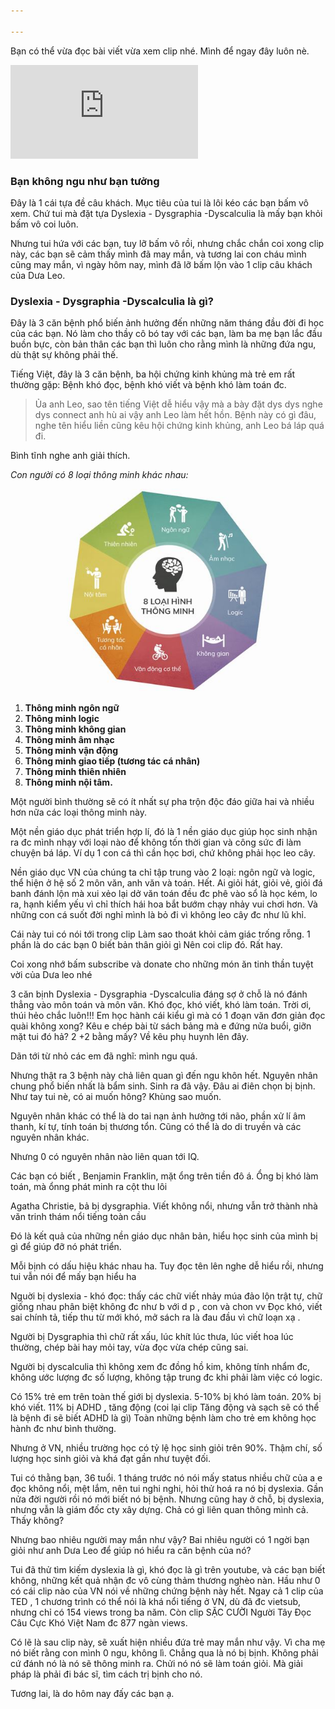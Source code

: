```yaml
---

---
```

Bạn có thể vừa đọc bài viết vừa xem clip nhé. Mình để ngay đây luôn nè.

<p><iframe src="https://www.youtube.com/embed/X0AoaItugvw" frameborder="0" allowfullscreen></iframe></p>

### Bạn không ngu như bạn tưởng

Đây là 1 cái tựa đề câu khách. Mục tiêu của tui là lôi kéo các bạn bấm vô xem. Chứ tui mà đặt tựa Dyslexia - Dysgraphia -Dyscalculia là mấy bạn khỏi bấm vô coi luôn.

Nhưng tui hứa với các bạn, tuy lỡ bấm vô rồi, nhưng chắc chắn coi xong clip này, các bạn sẽ cảm thấy mình đã may mắn, và tương lai con cháu mình cũng may mắn, vì ngày hôm nay, mình đã lỡ bấm lộn vào 1 clip câu khách của Dưa Leo.

### Dyslexia - Dysgraphia -Dyscalculia là gì?

Đây là 3 căn bệnh phổ biến ảnh hưởng đến những năm tháng đầu đời đi học của các bạn. Nó làm cho thầy cô bó tay với các bạn, làm ba mẹ bạn lắc đầu buồn bực, còn bản thân các bạn thì luôn cho rằng mình là những đứa ngu, dù thật sự không phải thế.

Tiếng Việt, đây là 3 căn bệnh, ba hội chứng kinh khủng mà trẻ em rất thường gặp: Bệnh khó đọc, bệnh khó viết và bệnh khó làm toán đc.

> Ủa anh Leo, sao tên tiếng Việt dễ hiểu vậy mà a bày đặt dys dys nghe dys connect anh hù ai vậy anh Leo làm hết hồn. Bệnh này có gì đâu, nghe tên hiểu liền cũng kêu hội chứng kinh khủng, anh Leo bá láp quá đi.

Bình tĩnh nghe anh giải thích.

_Con người có 8 loại thông minh khác nhau:_

![](/images/8-loai-thong-minh.jpg)

1. **Thông minh ngôn ngữ**
2. **Thông minh logic**
3. **Thông minh không gian**
4. **Thông minh âm nhạc**
5. **Thông minh vận động**
6. **Thông minh giao tiếp (tương tác cá nhân)**
7. **Thông minh thiên nhiên**
8. **Thông minh nội tâm.**

Một người bình thường sẽ có ít nhất sự pha trộn độc đáo giữa hai và nhiều hơn nữa các loại thông minh này.

Một nền giáo dục phát triển hợp lí, đó là 1 nền giáo dục giúp học sinh nhận ra đc mình nhạy với loại nào để không tốn thời gian và công sức đi làm chuyện bá láp. Ví dụ 1 con cá thì cần học bơi, chứ không phải học leo cây.

Nền giáo dục VN của chúng ta chỉ tập trung vào 2 loại: ngôn ngữ và logic, thể hiện ở hệ số 2 môn văn, anh văn và toán. Hết. Ai giỏi hát, giỏi vẻ, giỏi đá banh đánh lộn mà xui xẻo lại dở văn toán đều đc phê vào sổ là học kém, lo ra, hạnh kiểm yếu vì chỉ thích hái hoa bắt bướm chạy nhảy vui chơi hơn. Và những con cá suốt đời nghỉ mình là bỏ đi vì không leo cây đc như lũ khỉ.

Cái này tui có nói tới trong clip Làm sao thoát khỏi cảm giác trống rỗng. 1 phần là do các bạn 0 biết bản thân giỏi gì Nên coi clip đó. Rất hay.

Coi xong nhớ bấm subscribe và donate cho những món ăn tinh thần tuyệt vời của Dưa leo nhé

3 căn bịnh Dyslexia - Dysgraphia -Dyscalculia đáng sợ ở chỗ là nó đánh thẳng vào môn toán và môn văn. Khó đọc, khó viết, khó làm toán. Trời ơi, thúi hẻo chắc luôn!!! Em học hành cái kiểu gì mà có 1 đoạn văn đơn giản đọc quài không xong? Kêu e chép bài từ sách bảng mà e đứng nửa buổi, giỡn mặt tui đó hả? 2 +2 bằng mấy? Về kêu phụ huynh lên đây.

Dãn tới từ nhỏ các em đã nghĩ: mình ngu quá.

Nhưng thật ra 3 bệnh này chả liên quan gì đến ngu khôn hết. Nguyên nhân chung phổ biến nhất là bẩm sinh. Sinh ra đã vậy. Đâu ai điên chọn bị bịnh. Như tay tui nè, có ai muốn hông? Khùng sao muốn.

Nguyên nhân khác có thể là do tai nạn ảnh hưởng tới não, phần xử lí âm thanh, kí tự, tính toán bị thương tổn. Cũng có thể là do di truyền và các nguyên nhân khác.

Nhưng 0 có nguyên nhân nào liên quan tới IQ.

Các bạn có biết , Benjamin Franklin, mặt ổng trên tiền đô á. Ổng bị khó làm toán, mà ổnng phát minh ra cột thu lôi

Agatha Christie, bả bị dysgraphia. Viết không nổi, nhưng vẫn trở thành nhà văn trinh thám nổi tiếng toàn cầu

Đó là kết quả của những nền giáo dục nhân bản, hiểu học sinh của mình bị gì để giúp đỡ nó phát triển.

Mỗi bịnh có dấu hiệu khác nhau ha. Tuy đọc tên lên nghe dễ hiểu rồi, nhưng tui vẫn nói để mấy bạn hiểu ha

Nguời bị dyslexia - khó đọc: thấy các chữ viết nhảy múa đảo lộn trật tự, chữ giống nhau phân biệt không đc như b với d p , con và chon vv Đọc khó, viết sai chính tả, tiếp thu từ mới khó, mở sách ra là đau đầu vì chữ loạn xạ .

Người bị Dysgraphia thì chữ rất xấu, lúc khít lúc thưa, lúc viết hoa lúc thường, chép bài hay mỏi tay, vừa đọc vừa chép cũng sai.

Người bị dyscalculia thì không xem đc đồng hồ kim, không tính nhẩm đc, không ước lượng đc số lượng, không tập trung đc khi phải làm việc có logic.

Có 15% trẻ em trên toàn thế giới bị dyslexia. 5-10% bị khó làm toán. 20% bị khó viết. 11% bị ADHD , tăng động (coi lại clip Tăng động và sạch sẽ có thể là bệnh đi sẽ biết ADHD là gì) Toàn những bệnh làm cho trẻ em không học hành đc như bình thường.

Nhưng ở VN, nhiều trường học có tỷ lệ học sinh giỏi trên 90%. Thậm chí, số lượng học sinh giỏi và khá đạt gần như tuyệt đối.

Tui có thằng bạn, 36 tuổi. 1 tháng trước nó nói mấy status nhiều chữ của a e đọc không nổi, mệt lắm, nên tui nghi nghi, hỏi thử hoá ra nó bị dyslexia. Gần nửa đời người rồi nó mới biết nó bị bệnh. Nhưng cũng hay ở chỗ, bị dyslexia, nhưng vẫn là giám  đốc cty xây dựng. Chả có gì liên quan thông mình cả. Thấy không?

Nhưng bao nhiêu người may mắn như vậy? Bai nhiêu người có 1 ngời bạn giỏi như anh Dưa Leo để giúp nó hiểu ra căn bệnh của nó?

Tui đã thử tìm kiếm dyslexia là gì, khó đọc là gì trên youtube, và các bạn biết không, những kết quả nhận đc vô cùng thảm thương nghèo nàn. Hầu như 0 có cái clip nào của VN nói về những chứng bệnh này hết. Ngay cả 1 clip của TED , 1 chương trình có thể nói là khá nổi tiếng ở VN, dù đã đc vietsub, nhưng chỉ có 154 views trong ba năm. Còn clip SẶC CƯỜI Người Tây Đọc Câu Cực Khó Việt Nam đc 877 ngàn views.

Có lẽ là sau clip này, sẽ xuất hiện nhiều đứa trẻ may mắn như vậy. Vì cha mẹ nó biết rằng con mình 0 ngu, không lì. Chẳng qua là nó bị bịnh. Không phải cứ đánh nó là nó sẽ thông minh ra. Chửi nó nó sẽ làm toán giỏi. Mà giải pháp là phải đi bác sĩ, tìm cách trị bịnh cho nó.

Tương lai, là do hôm nay đấy các bạn ạ.